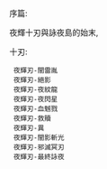 序篇:

夜輝十刃與詠夜島的始末,

十刃:
     
     夜輝刃-闇雷胤
     夜輝刃-絕影
     夜輝刃-夜紋龍
     夜輝刃-夜閃星
     夜輝刃-血魊戮
     夜輝刃-救贖
     夜輝刃-異
     夜輝刃-闇影斬光
     夜輝刃-邪滅冥刃
     夜輝刃-最終詠夜